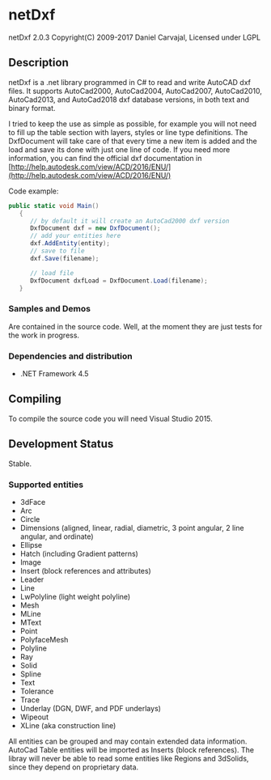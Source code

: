 # netDxf
netDxf 2.0.3 Copyright(C) 2009-2017 Daniel Carvajal, Licensed under LGPL
## Description
netDxf is a .net library programmed in C# to read and write AutoCAD dxf files. It supports AutoCad2000, AutoCad2004, AutoCad2007, AutoCad2010,  AutoCad2013, and AutoCad2018 dxf database versions, in both text and binary format.

I tried to keep the use as simple as possible, for example you will not need to fill up the table section with layers, styles or line type definitions. The DxfDocument will take care of that every time a new item is added and the load and save its done with just one line of code.
If you need more information, you can find the official dxf documentation in
[http://help.autodesk.com/view/ACD/2016/ENU/](http://help.autodesk.com/view/ACD/2016/ENU/)

Code example:

```c#
public static void Main()
   { 
      // by default it will create an AutoCad2000 dxf version
      DxfDocument dxf = new DxfDocument();
      // add your entities here
      dxf.AddEntity(entity);
      // save to file
      dxf.Save(filename);

      // load file
      DxfDocument dxfLoad = DxfDocument.Load(filename);
   } 
```

### Samples and Demos 
Are contained in the source code.
Well, at the moment they are just tests for the work in progress.
### Dependencies and distribution 
* .NET Framework 4.5
## Compiling
To compile the source code you will need Visual Studio 2015.

## Development Status 
Stable.
### Supported entities
* 3dFace
* Arc
* Circle
* Dimensions (aligned, linear, radial, diametric, 3 point angular, 2 line angular, and ordinate)
* Ellipse
* Hatch (including Gradient patterns)
* Image
* Insert (block references and attributes)
* Leader
* Line
* LwPolyline (light weight polyline)
* Mesh
* MLine
* MText
* Point
* PolyfaceMesh
* Polyline
* Ray
* Solid
* Spline
* Text
* Tolerance
* Trace
* Underlay (DGN, DWF, and PDF underlays)
* Wipeout
* XLine (aka construction line)

All entities can be grouped and may contain extended data information.
AutoCad Table entities will be imported as Inserts (block references).
The libray will never be able to read some entities like Regions and 3dSolids, since they depend on proprietary data.
